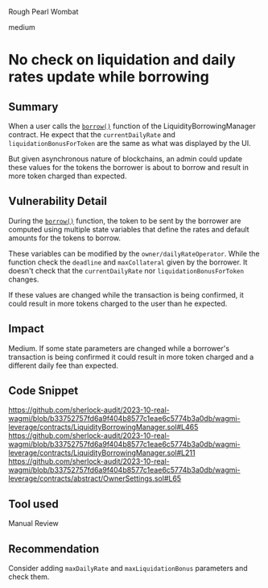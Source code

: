 Rough Pearl Wombat

medium

# No check on liquidation and daily rates update while borrowing
## Summary

When a user calls the [`borrow()`](https://github.com/sherlock-audit/2023-10-real-wagmi/blob/b33752757fd6a9f404b8577c1eae6c5774b3a0db/wagmi-leverage/contracts/LiquidityBorrowingManager.sol#L465) function of the LiquidityBorrowingManager contract. He expect that the `currentDailyRate` and `liquidationBonusForToken` are the same as what was displayed by the UI.

But given asynchronous nature of blockchains, an admin could update these values for the tokens the borrower is about to borrow and result in more token charged than expected.

## Vulnerability Detail

During the [`borrow()`](https://github.com/sherlock-audit/2023-10-real-wagmi/blob/b33752757fd6a9f404b8577c1eae6c5774b3a0db/wagmi-leverage/contracts/LiquidityBorrowingManager.sol#L465) function, the token to be sent by the borrower are computed using multiple state variables that define the rates and default amounts for the tokens to borrow.

These variables can be modified by the `owner/dailyRateOperator`. While the function check the `deadline` and `maxCollateral` given by the borrower. It doesn't check that the `currentDailyRate` nor `liquidationBonusForToken` changes.

If these values are changed while the transaction is being confirmed, it could result in more tokens charged to the user than he expected.

## Impact

Medium. If some state parameters are changed while a borrower's transaction is being confirmed it could result in more token charged and a different daily fee than expected.

## Code Snippet

https://github.com/sherlock-audit/2023-10-real-wagmi/blob/b33752757fd6a9f404b8577c1eae6c5774b3a0db/wagmi-leverage/contracts/LiquidityBorrowingManager.sol#L465
https://github.com/sherlock-audit/2023-10-real-wagmi/blob/b33752757fd6a9f404b8577c1eae6c5774b3a0db/wagmi-leverage/contracts/LiquidityBorrowingManager.sol#L211
https://github.com/sherlock-audit/2023-10-real-wagmi/blob/b33752757fd6a9f404b8577c1eae6c5774b3a0db/wagmi-leverage/contracts/abstract/OwnerSettings.sol#L65

## Tool used

Manual Review

## Recommendation

Consider adding `maxDailyRate` and `maxLiquidationBonus` parameters and check them.
